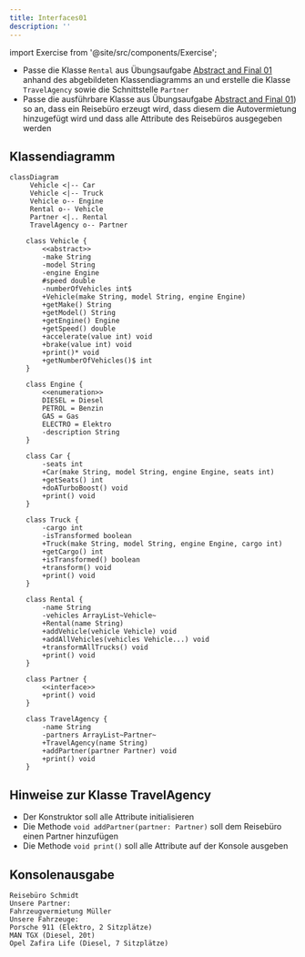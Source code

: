 ```yaml
---
title: Interfaces01
description: ''
---
```


import Exercise from '@site/src/components/Exercise';

- Passe die Klasse `Rental` aus Übungsaufgabe
  [Abstract and Final 01](../abstract-and-final/abstract-and-final01.md) anhand des abgebildeten
  Klassendiagramms an und erstelle die Klasse `TravelAgency` sowie die
  Schnittstelle `Partner`
- Passe die ausführbare Klasse aus Übungsaufgabe
  [Abstract and Final 01](../abstract-and-final/abstract-and-final01.md)) so an, dass ein Reisebüro
  erzeugt wird, dass diesem die Autovermietung hinzugefügt wird und dass alle
  Attribute des Reisebüros ausgegeben werden

## Klassendiagramm
```mermaid
classDiagram
     Vehicle <|-- Car
     Vehicle <|-- Truck
     Vehicle o-- Engine
     Rental o-- Vehicle
     Partner <|.. Rental
     TravelAgency o-- Partner

    class Vehicle {
        <<abstract>>
        -make String
        -model String
        -engine Engine
        #speed double
        -numberOfVehicles int$
        +Vehicle(make String, model String, engine Engine)
        +getMake() String
        +getModel() String
        +getEngine() Engine
        +getSpeed() double
        +accelerate(value int) void
        +brake(value int) void
        +print()* void
        +getNumberOfVehicles()$ int
    }

    class Engine {
        <<enumeration>>
        DIESEL = Diesel
        PETROL = Benzin
        GAS = Gas
        ELECTRO = Elektro
        -description String
    }

    class Car {
        -seats int
        +Car(make String, model String, engine Engine, seats int)
        +getSeats() int
        +doATurboBoost() void
        +print() void
    }

    class Truck {
        -cargo int
        -isTransformed boolean
        +Truck(make String, model String, engine Engine, cargo int)
        +getCargo() int
        +isTransformed() boolean
        +transform() void
        +print() void
    }

    class Rental {
        -name String
        -vehicles ArrayList~Vehicle~
        +Rental(name String)
        +addVehicle(vehicle Vehicle) void
        +addAllVehicles(vehicles Vehicle...) void
        +transformAllTrucks() void
        +print() void
    }

    class Partner {
        <<interface>>
        +print() void
    }

    class TravelAgency {
        -name String
        -partners ArrayList~Partner~
        +TravelAgency(name String)
        +addPartner(partner Partner) void
        +print() void
    }
```

## Hinweise zur Klasse TravelAgency
- Der Konstruktor soll alle Attribute initialisieren
- Die Methode `void addPartner(partner: Partner)` soll dem Reisebüro einen Partner
  hinzufügen
- Die Methode `void print()` soll alle Attribute auf der Konsole ausgeben

## Konsolenausgabe

```console
Reisebüro Schmidt
Unsere Partner:
Fahrzeugvermietung Müller
Unsere Fahrzeuge:
Porsche 911 (Elektro, 2 Sitzplätze)
MAN TGX (Diesel, 20t)
Opel Zafira Life (Diesel, 7 Sitzplätze)
```

<Exercise pullRequest="46" branchSuffix="interfaces/01" />
